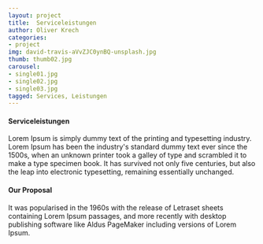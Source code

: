 ```yaml
---
layout: project
title:  Serviceleistungen
author: Oliver Krech
categories:
- project
img: david-travis-aVvZJC0ynBQ-unsplash.jpg
thumb: thumb02.jpg
carousel:
- single01.jpg
- single02.jpg
- single03.jpg
tagged: Services, Leistungen
---
```

#### Serviceleistungen

Lorem Ipsum is simply dummy text of the printing and typesetting industry. Lorem Ipsum has been the industry's standard dummy text ever since the 1500s, when an unknown printer took a galley of type and scrambled it to make a type specimen book. It has survived not only five centuries, but also the leap into electronic typesetting, remaining essentially unchanged.

#### Our Proposal

It was popularised in the 1960s with the release of Letraset sheets containing Lorem Ipsum passages, and more recently with desktop publishing software like Aldus PageMaker including versions of Lorem Ipsum.
